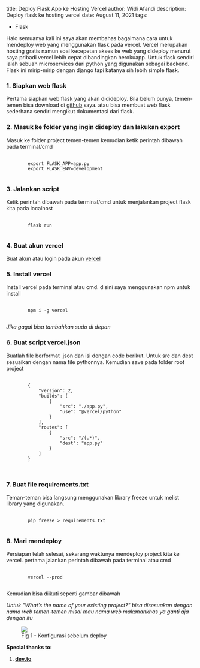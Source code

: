 title: Deploy Flask App ke Hosting Vercel
author: Widi Afandi
description: Deploy flask ke hosting vercel
date: August 11, 2021
tags:
  - Flask
 
Halo semuanya kali ini saya akan membahas bagaimana cara untuk mendeploy web yang menggunakan flask pada vercel.
Vercel merupakan hosting gratis namun soal kecepetan akses ke web yang dideploy menurut saya pribadi vercel lebih cepat dibandingkan herokuapp.
Untuk flask sendiri ialah sebuah microservices dari python yang digunakan sebagai backend. Flask ini mirip-mirip dengan django tapi katanya sih lebih simple flask.

### **1. Siapkan web flask**
Pertama siapkan web flask yang akan didideploy. Bila belum punya, temen-temen bisa download di <a href="https://github.com/technisekai/flask-project" target="_blank">github</a> saya. 
atau bisa membuat web flask sederhana sendiri mengikut dokumentasi dari flask.

### **2. Masuk ke folder yang ingin dideploy dan lakukan export**
Masuk ke folder project temen-temen kemudian ketik perintah dibawah pada terminal/cmd
<pre>
	<code class="language-bash fs-6">
		export FLASK_APP=app.py
		export FLASK_ENV=development
	</code>
</pre>

### **3. Jalankan script**
Ketik perintah dibawah pada terminal/cmd untuk menjalankan project flask kita pada localhost
<pre>
	<code class="language-bash fs-6">
		flask run
	</code>
</pre>

### **4. Buat akun vercel**
Buat akun atau login pada akun <a href="https://vercel.com/login" target="_blank">vercel</a>

### **5. Install vercel**
Install vercel pada terminal atau cmd. disini saya menggunakan npm untuk install
<pre>
	<code class="language-bash fs-6">
		npm i -g vercel
	</code>
</pre>
*Jika gagal bisa tambahkan sudo di depan*

### **6. Buat script vercel.json**
Buatlah file berformat .json dan isi dengan code berikut. Untuk src dan dest sesuaikan dengan nama file pythonnya. Kemudian save pada folder root project
<pre>
	<code class="language-javascript">
		{
			"version": 2,
			"builds": [
				{
					"src": "./app.py",
					"use": "@vercel/python"
				}
			],
			"routes": [
				{
					"src": "/(.*)",
					"dest": "app.py"
				}
			]
		}

	</code>
</pre>

### **7. Buat file requirements.txt**
Teman-teman bisa langsung menggunakan library freeze untuk melist library yang digunakan.
<pre>
	<code class="language-bash fs-6">
		pip freeze > requirements.txt
	</code>
</pre>

### **8. Mari mendeploy**
Persiapan telah selesai, sekarang waktunya mendeploy project kita ke vercel. pertama jalankan perintah dibawah pada terminal atau cmd
<pre>
	<code class="language-bash fs-6">
		vercel --prod
	</code>
</pre>
Kemudian bisa diikuti seperti gambar dibawah

*Untuk "What’s the name of your existing project?" bisa disesuakan dengan nama web temen-temen misal mau nama web
makanankhas ya ganti aja dengan itu*
<figure><img src="{{ url_for('static', filename='assets/images/articles-image/deploy_flask_app_vercel/step-7.png') }}" class="mx-auto mt-2 md:w-4/5 sm:w-96"><figcaption class="text-sm font-bold text-center lg:text-base">Fig 1 - Konfigurasi sebelum deploy</figcaption></figure>

**Special thanks to:** 

1. [**dev.to**](https://dev.to/andrewbaisden/how-to-deploy-a-python-flask-app-to-vercel-2o5k)
